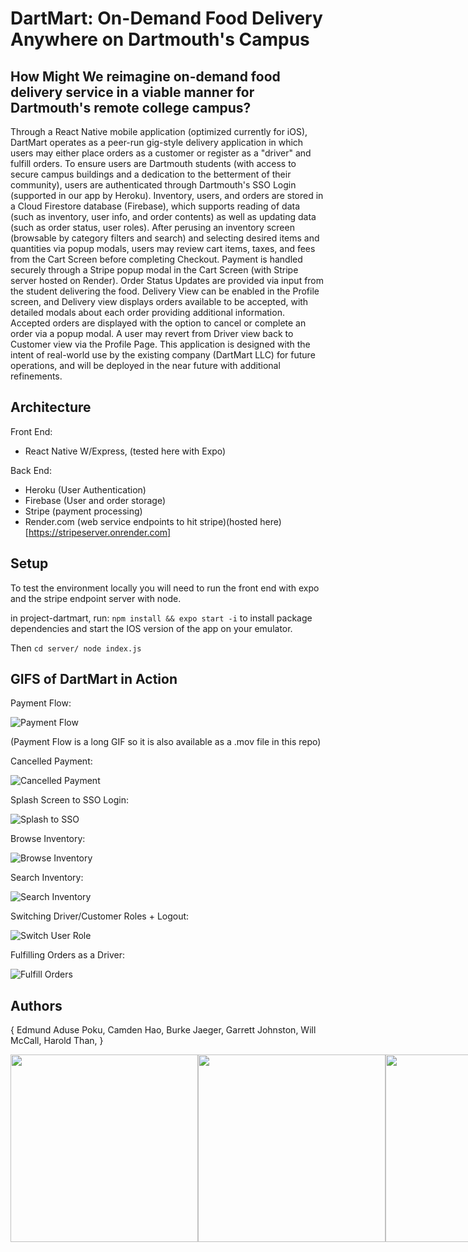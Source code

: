 # DartMart:  On-Demand Food Delivery Anywhere on Dartmouth's Campus

## How Might We reimagine on-demand food delivery service in a viable manner for Dartmouth's remote college campus?


 Through a React Native mobile application (optimized currently for iOS), DartMart operates as a peer-run gig-style delivery application in which users may either place orders as a customer or register as a "driver" and fulfill orders. To ensure users are Dartmouth students (with access to secure campus buildings and a dedication to the betterment of their community), users are authenticated through Dartmouth's SSO Login (supported in our app by Heroku). Inventory, users, and orders are stored in a Cloud Firestore database (Firebase), which supports reading of data (such as inventory, user info, and order contents) as well as updating  data (such as order status, user roles). After perusing an inventory screen (browsable by category filters and search) and selecting desired items and quantities via popup modals, users may review cart items, taxes, and fees from the Cart Screen before completing Checkout. Payment is handled securely through a Stripe popup modal in the Cart Screen (with Stripe server hosted on Render). Order Status Updates are provided via input from the student delivering the food. Delivery View can be enabled in the Profile screen, and Delivery view displays orders available to be accepted, with detailed modals about each order providing additional information. Accepted orders are displayed with the option to cancel or complete an order via a popup modal. A user may revert from Driver view back to Customer view via the Profile Page. This application is designed with the intent of real-world use by the existing company (DartMart LLC) for future operations, and will be deployed in the near future with additional refinements.


## Architecture

Front End:  
* React Native W/Express, (tested here with Expo)

Back End: 
* Heroku (User Authentication)
* Firebase (User and order storage)
* Stripe (payment processing)
* Render.com (web service endpoints to hit stripe)(hosted here)[https://stripeserver.onrender.com]

## Setup

To test the environment locally you will need to run the front end with expo and the stripe endpoint server with node.

in project-dartmart, run:
`npm install && expo start -i`
to install package dependencies and start the IOS version of the app on your emulator.

Then
`cd server/
node index.js `


## GIFS of DartMart in Action

Payment Flow:

![Payment Flow](gifs/DM_PaymentFlow.gif)

(Payment Flow is a long GIF so it is also available as a .mov file in this repo)

Cancelled Payment:

![Cancelled Payment](gifs/DM_CancelledPayment.gif)


Splash Screen to SSO Login:

![Splash to SSO](gifs/DM_SplashToSSOLogin.gif)

Browse Inventory:

![Browse Inventory](gifs/DM_ScrollInventory.gif)

Search Inventory:

![Search Inventory](gifs/DM_InventorySearch.gif)

Switching Driver/Customer Roles + Logout:

![Switch User Role](gifs/DM_SwitchingViews_Logout.gif)

Fulfilling Orders as a Driver:

![Fulfill Orders](gifs/DM_OrderScreen.gif)


## Authors

{
Edmund Aduse Poku,
Camden Hao,
Burke Jaeger,
Garrett Johnston,
Will McCall,
Harold Than,
}

<div style="display: flex;">
<img src='https://media-exp2.licdn.com/dms/image/C4E03AQHV3JnXeU6Hhw/profile-displayphoto-shrink_400_400/0/1631854128489?e=1659571200&v=beta&t=Y-vtpDyc6bVYv06CnjG-x5FAfMA6OL4-11WtArdJPsw' style="width:300px;height:300px;" />
<img src='https://media-exp2.licdn.com/dms/image/C4E03AQG3UEpmF3OC2Q/profile-displayphoto-shrink_400_400/0/1596480559443?e=1659571200&v=beta&t=9-OPagyBLfo7L5vwioAJpCF-IvBSdXSyoGVUMxA5UPc' style="width:300px;height:300px;" />
<img src='https://media-exp2.licdn.com/dms/image/C4D03AQEM8mXT7WwaWQ/profile-displayphoto-shrink_400_400/0/1644938805452?e=1659571200&v=beta&t=gYSk4Y62agvjkn0V2H0kNh4YeD87QqxKZ73Hyw5d7kU' style="width:300px;height:300px;" />
<img src='https://media-exp2.licdn.com/dms/image/C4D03AQFPaUUF9tJWqg/profile-displayphoto-shrink_400_400/0/1635903534093?e=1659571200&v=beta&t=Smz2pl-LHk0PtT0A_m8cnOo3D2sv46wRHYFYUfrRI6A' style="width:300px;height:300px;" />
<img src='https://media-exp2.licdn.com/dms/image/C4D03AQFYN3suAiH4VA/profile-displayphoto-shrink_400_400/0/1627012112467?e=1659571200&v=beta&t=XomvJB1ebkhvFzQqsBYrlNKruv5xRMdmrqNEDon9gJY' style="width:300px;height:300px;" />
<img src='https://media-exp2.licdn.com/dms/image/C5103AQHcI5DKVeeHIg/profile-displayphoto-shrink_800_800/0/1526807577961?e=1659571200&v=beta&t=DBdC4jF0TBkTueL_Z2VPp0GGBActe7BrVWaZ5h-i4fg' style="width:300px;height:300px;" />
</div>




